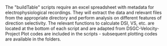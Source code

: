 The "buildTable" scripts require an excel spreadsheet with metadata for electrophysiological recordings. 
They will extract the data and relevant files from the appropriate directory and perform analysis on different features of direction selectivity.
The relevant functions to calculate DSI, VS, etc. are located at the bottom of each script and are adapted from DSGC-Velocity-Project
Plot codes are included in the scripts - subsequent plotting codes are available in the folders.
